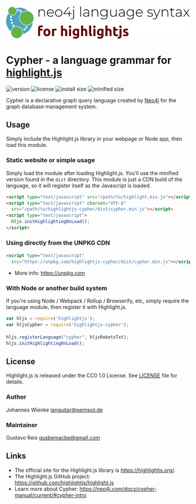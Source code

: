 ![logo](logo.svg)

# Cypher - a language grammar for [highlight.js](https://highlightjs.org/)

![version](https://badgen.net/npm/v/highlightjs-cypher) ![license](https://badgen.net/badge/license/CC0%201.0/blue)
![install size](https://badgen.net/packagephobia/install/highlightjs-cypher) ![minified size](https://badgen.net/bundlephobia/min/highlightjs-cypher)

Cypher is a declarative graph query language created by [Neo4j](https://neo4j.com/) for the graph database management system.

## Usage

Simply include the Highlight.js library in your webpage or Node app, then load this module.

### Static website or simple usage

Simply load the module after loading Highlight.js. You'll use the minified version found in the `dist` directory. This module is just a CDN build of the language, so it will register itself as the Javascript is loaded.

```html
<script type="text/javascript" src="/path/to/highlight.min.js"></script>
<script type="text/javascript" charset="UTF-8"
  src="/path/to/highlightjs-cypher/dist/cypher.min.js"></script>
<script type="text/javascript">
  hljs.initHighlightingOnLoad();
</script>
```

### Using directly from the UNPKG CDN

```html
<script type="text/javascript"
  src="https://unpkg.com/highlightjs-cypher/dist/cypher.min.js"></script>
```

- More info: <https://unpkg.com>

### With Node or another build system

If you're using Node / Webpack / Rollup / Browserify, etc, simply require the language module, then register it with Highlight.js.

```javascript
var hljs = require('highlightjs');
var hljsCypher = require('highlightjs-cypher');

hljs.registerLanguage("cypher", hljsRobotsTxt);
hljs.initHighlightingOnLoad();
```

## License

Highlight.js is released under the CC0 1.0 License. See [LICENSE][1] file
for details.

### Author

Johannes Wienke <languitar@semipol.de>

### Maintainer

Gustavo Reis <gusbemacbe@gmail.com>

## Links

- The official site for the Highlight.js library is <https://highlightjs.org/>.
- The Highlight.js GitHub project: <https://github.com/highlightjs/highlight.js>
- Learn more about Cypher: <https://neo4j.com/docs/cypher-manual/current/#cypher-intro>

[1]: https://github.com/highlightjs/highlightjs-cypher/blob/master/LICENSE
